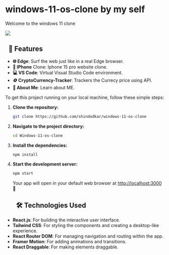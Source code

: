 # windows-11-os-clone by my self
Welcome to the windows 11 clone
<div>
<img src="https://github.com/user-attachments/assets/1551a9c5-ac4e-4ee5-a466-271150519bbc"/>

    
</div>
  
## <div style="margin-left:10px;">🎨 Features

- **🌐 Edge**: Surf the web just like in a real Edge browser.
- **📱 IPhone** Clone: Iphone 15 pro website clone.
- **💻 VS Code**: Virtual Visual Studio Code environment.
- **🪙 CryptoCurrency-Tracker**: Trackers the Currecy price using API.
- **📁 About Me**: Learn about ME.

To get this project running on your local machine, follow these simple steps:

1. **Clone the repository:**

   ```bash
   git clone https://github.com/shindodkar/windows-11-os-clone
   ```

2. **Navigate to the project directory:**

   ```bash
   cd Windows-11-os-clone
   ```

3. **Install the dependencies:**

   ```bash
   npm install
   ```

4. **Start the development server:**

   ```bash
   npm start
   ```

   Your app will open in your default web browser at [http://localhost:3000](http://localhost:3000) 🎉
   
   ## <div style="margin-left:10px;">🛠️ Technologies Used

- **React.js**: For building the interactive user interface.
- **Tailwind CSS**: For styling the components and creating a desktop-like experience.
- **React Router DOM**: For managing navigation and routing within the app.
- **Framer Motion**: For adding animations and transitions.
- **React Draggable**: For making elements draggable.
